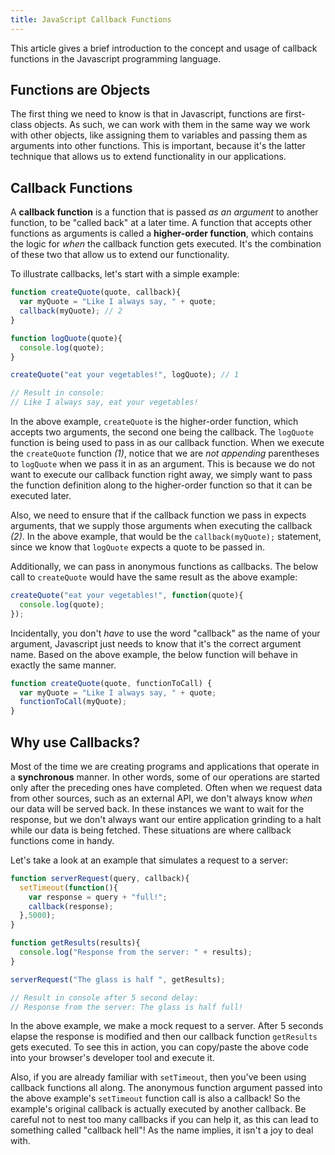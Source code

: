 ```yaml
---
title: JavaScript Callback Functions
---
```

This article gives a brief introduction to the concept and usage of callback functions in the Javascript programming language.

## Functions are Objects

The first thing we need to know is that in Javascript, functions are first-class objects. As such, we can work with them in the same way we work with other objects, like assigning them to variables and passing them as arguments into other functions. This is important, because it's the latter technique that allows us to extend functionality in our applications.

## Callback Functions

A **callback function** is a function that is passed _as an argument_ to another function, to be "called back" at a later time. A function that accepts other functions as arguments is called a **higher-order function**, which contains the logic for _when_ the callback function gets executed. It's the combination of these two that allow us to extend our functionality.

To illustrate callbacks, let's start with a simple example:

```javascript
function createQuote(quote, callback){ 
  var myQuote = "Like I always say, " + quote;
  callback(myQuote); // 2
}

function logQuote(quote){
  console.log(quote);
}

createQuote("eat your vegetables!", logQuote); // 1

// Result in console: 
// Like I always say, eat your vegetables!
```

In the above example, `createQuote` is the higher-order function, which accepts two arguments, the second one being the callback. The `logQuote` function is being used to pass in as our callback function. When we execute the `createQuote` function _(1)_, notice that we are _not appending_ parentheses to `logQuote` when we pass it in as an argument. This is because we do not want to execute our callback function right away, we simply want to pass the function definition along to the higher-order function so that it can be executed later.

Also, we need to ensure that if the callback function we pass in expects arguments, that we supply those arguments when executing the callback _(2)_. In the above example, that would be the `callback(myQuote);` statement, since we know that `logQuote` expects a quote to be passed in.

Additionally, we can pass in anonymous functions as callbacks. The below call to `createQuote` would have the same result as the above example:

```javascript
createQuote("eat your vegetables!", function(quote){ 
  console.log(quote); 
});
```

Incidentally, you don't _have_ to use the word "callback" as the name of your argument, Javascript just needs to know that it's the correct argument name. Based on the above example, the below function will behave in exactly the same manner.

```javascript
function createQuote(quote, functionToCall) { 
  var myQuote = "Like I always say, " + quote;
  functionToCall(myQuote);
}
```

## Why use Callbacks?

Most of the time we are creating programs and applications that operate in a **synchronous** manner. In other words, some of our operations are started only after the preceding ones have completed. Often when we request data from other sources, such as an external API, we don't always know _when_ our data will be served back. In these instances we want to wait for the response, but we don't always want our entire application grinding to a halt while our data is being fetched. These situations are where callback functions come in handy.

Let's take a look at an example that simulates a request to a server:

```javascript
function serverRequest(query, callback){
  setTimeout(function(){
    var response = query + "full!";
    callback(response);
  },5000);
}

function getResults(results){
  console.log("Response from the server: " + results);
}

serverRequest("The glass is half ", getResults);

// Result in console after 5 second delay:
// Response from the server: The glass is half full!
```

In the above example, we make a mock request to a server. After 5 seconds elapse the response is modified and then our callback function `getResults` gets executed. To see this in action, you can copy/paste the above code into your browser's developer tool and execute it.

Also, if you are already familiar with `setTimeout`, then you've been using callback functions all along. The anonymous function argument passed into the above example's `setTimeout` function call is also a callback! So the example's original callback is actually executed by another callback. Be careful not to nest too many callbacks if you can help it, as this can lead to something called "callback hell"! As the name implies, it isn't a joy to deal with.